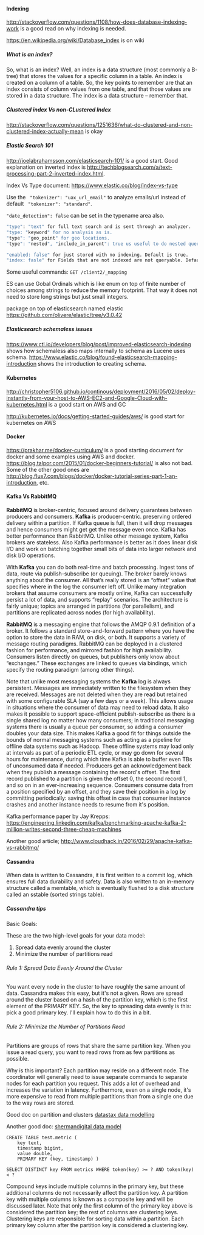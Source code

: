 #### Indexing
http://stackoverflow.com/questions/1108/how-does-database-indexing-work is a good read on why indexing is needed.

https://en.wikipedia.org/wiki/Database_index is on wiki

##### What is an index?

So, what is an index? Well, an index is a data structure (most commonly a B- tree) that stores the values for a specific column in a table. An index is created on a column of a table. So, the key points to remember are that an index consists of column values from one table, and that those values are stored in a data structure. The index is a data structure – remember that.

##### Clustered index Vs non-CLustered Index
http://stackoverflow.com/questions/1251636/what-do-clustered-and-non-clustered-index-actually-mean is okay

##### Elastic Search 101
http://joelabrahamsson.com/elasticsearch-101/ is a good start. Good explanation on inverted index is http://techblogsearch.com/a/text-processing-part-2-inverted-index.html.

Index Vs Type document: https://www.elastic.co/blog/index-vs-type

Use the ``` "tokenizer": "uax_url_email"``` to analyze emails/url instead of default ``` "tokenizer": "standard"```.

``` "date_detection": false ``` can be set in the typename area also.

```sh
"type": "text" for full text search and is sent through an analyzer.
"type: "keyword" for no analysis as is.
"type": "geo_point" for geo locations.
"type": "nested", "include_in_parent": true us useful to do nested queries.
```
```sh
"enabled: false" for just stored with no indexing. Default is true.
"index: fasle" for Fields that are not indexed are not queryable. Default is true.
```
Some useful commands:
``` GET /client2/_mapping ```

ES can use Gobal Ordinals which is like enum on top of finite number of choices among strings to reduce the memory footprint. That way it does not need to store long strings but just small integers.

package on top of elasticsearch named elastic https://github.com/olivere/elastic/tree/v3.0.42

##### Elasticsearch schemaless issues
https://www.ctl.io/developers/blog/post/improved-elasticsearch-indexing shows how schemaless also maps internally to schema as Lucene uses schema.
https://www.elastic.co/blog/found-elasticsearch-mapping-introduction shows the introduction to creating schema.

#### Kubernetes

http://christopher5106.github.io/continous/deployment/2016/05/02/deploy-instantly-from-your-host-to-AWS-EC2-and-Google-Cloud-with-kubernetes.html is a good start on AWS and GC

http://kubernetes.io/docs/getting-started-guides/aws/ is good start for kubernetes on AWS

#### Docker
https://prakhar.me/docker-curriculum/ is a good starting document for docker and some examples using AWS and docker.
https://blog.talpor.com/2015/01/docker-beginners-tutorial/ is also not bad. Some of the other good ones are http://blog.flux7.com/blogs/docker/docker-tutorial-series-part-1-an-introduction, etc.

#### Kafka Vs RabbitMQ
**RabbitMQ** is broker-centric, focused around delivery guarantees between producers and consumers.
**Kafka** is producer-centric. preserving ordered delivery within a partition. If Kafka queue is full, then it
will drop messages and hence consumers might get get the message even once. Kafka has better performance than RabbitMQ. Unlike other message system, Kafka brokers are stateless. Also Kafka performance is better as it does linear disk I/O and work on batching together small bits of data into larger network and disk I/O operations.

With **Kafka** you can do both real-time and batch processing. Ingest tons of data, route via publish-subscribe (or queuing). The broker barely knows anything about the consumer. All that’s really stored is an “offset” value that specifies where in the log the consumer left off. Unlike many integration brokers that assume consumers are mostly online, Kafka can successfully persist a lot of data, and supports “replay” scenarios. The architecture is fairly unique; topics are arranged in partitions (for parallelism), and partitions are replicated across nodes (for high availability).

**RabbitMQ** is a messaging engine that follows the AMQP 0.9.1 definition of a broker. It follows a standard store-and-forward pattern where you have the option to store the data in RAM, on disk, or both. It supports a variety of message routing paradigms. RabbitMQ can be deployed in a clustered fashion for performance, and mirrored fashion for high availability. Consumers listen directly on queues, but publishers only know about “exchanges.” These exchanges are linked to queues via bindings, which specify the routing paradigm (among other things).

Note that unlike most messaging systems the **Kafka** log is always persistent. Messages are immediately written to the filesystem when they are received. Messages are not deleted when they are read but retained with some configurable SLA (say a few days or a week). This allows usage in situations where the consumer of data may need to reload data. It also makes it possible to support space-efficient publish-subscribe as there is a single shared log no matter how many consumers; in traditional messaging systems there is usually a queue per consumer, so adding a consumer doubles your data size. This makes Kafka a good fit for things outside the bounds of normal messaging systems such as acting as a pipeline for offline data systems such as Hadoop. These offline systems may load only at intervals as part of a periodic ETL cycle, or may go down for several hours for maintenance, during which time Kafka is able to buffer even TBs of unconsumed data if needed. Producers get an acknowledgement back when they publish a message containing the record's offset. The first record published to a partition is given the offset 0, the second record 1, and so on in an ever-increasing sequence. Consumers consume data from a position specified by an offset, and they save their position in a log by committing periodically: saving this offset in case that consumer instance crashes and another instance needs to resume from it's position.

Kafka performance paper by Jay Krepps: https://engineering.linkedin.com/kafka/benchmarking-apache-kafka-2-million-writes-second-three-cheap-machines

Another good article; http://www.cloudhack.in/2016/02/29/apache-kafka-vs-rabbitmq/

#### Cassandra
When data is written to Cassandra, it is first written to a commit log, which ensures full data durability and safety. Data is also written to an in-memory structure called a memtable, which is eventually flushed to a disk structure called an sstable (sorted strings table).

##### Cassandra tips
Basic Goals:

These are the two high-level goals for your data model:

1. Spread data evenly around the cluster
2. Minimize the number of partitions read

###### Rule 1: Spread Data Evenly Around the Cluster
You want every node in the cluster to have roughly the same amount of data. Cassandra makes this easy, but it's not
a given. Rows are spread around the cluster based on a hash of the partition key, which is the first element of
the PRIMARY KEY. So, the key to spreading data evenly is this: pick a good primary key. I'll explain how to do this in a bit.

###### Rule 2: Minimize the Number of Partitions Read
Partitions are groups of rows that share the same partition key. When you issue a read query, you want to read rows
from as few partitions as possible.

Why is this important? Each partition may reside on a different node. The coordinator will
generally need to issue separate commands to separate nodes for each partition you request.
This adds a lot of overhead and increases the variation in latency. Furthermore, even on a
single node, it's more expensive to read from multiple partitions than from a single one due
to the way rows are stored.

Good doc on partition and clusters [datastax data modelling](https://www.datastax.com/dev/blog/basic-rules-of-cassandra-data-modeling)

Another good doc: [shermandigital data model](https://shermandigital.com/blog/designing-a-cassandra-data-model/)

```
CREATE TABLE test.metric (
    key text,
    timestamp bigint,
    value double,
    PRIMARY KEY (key, timestamp) )
``` 
```
SELECT DISTINCT key FROM metrics WHERE token(key) >= ? AND token(key) < ?
```
Compound keys include multiple columns in the primary key, but these additional columns do not necessarily affect the partition key. A partition key with multiple columns is known as a composite key and will be discussed later.
Note that only the first column of the primary key above is considered the partition key; the rest of columns are clustering keys.
Clustering keys are responsible for sorting data within a partition. Each primary key column after the partition key is considered a clustering key.

